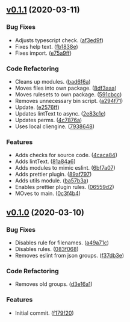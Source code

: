 <a name="v0.1.1"></a>
## [v0.1.1](https://github.com/alexseitsinger/patched/compare/v0.1.0...v0.1.1) (2020-03-11)

### Bug Fixes
- Adjusts typescript check. ([af3ed9f](https://github.com/alexseitsinger/patched/commit/af3ed9f1f3c6bf6a422355860dc9e1ad0560df45))
- Fixes help text. ([fb1838e](https://github.com/alexseitsinger/patched/commit/fb1838e4da637ad43055c94d0f6c6852d1ff30ad))
- Fixes import. ([e75a9ff](https://github.com/alexseitsinger/patched/commit/e75a9ff4aa246b73fd3b37d5043772306b1be48a))

### Code Refactoring
- Cleans up modules. ([bad6f6a](https://github.com/alexseitsinger/patched/commit/bad6f6ab02d9b7c3de210614f49d7345af8c0a2c))
- Moves files into own package. ([8df3aaa](https://github.com/alexseitsinger/patched/commit/8df3aaae69b7a80a7d9e34cb7ecf312cb40f66c8))
- Moves rulesets to own package. ([591cbcc](https://github.com/alexseitsinger/patched/commit/591cbcc999be6624f824225c2bdbf146f831bced))
- Removes unnecessary bin script. ([a294f71](https://github.com/alexseitsinger/patched/commit/a294f71f594dbaa6c697f0625c48c61391e2d374))
- Update. ([e2576ff](https://github.com/alexseitsinger/patched/commit/e2576ffcfa036208e29494bb5f8d1c922a9d0f2d))
- Updates lintText to async. ([2e83c1e](https://github.com/alexseitsinger/patched/commit/2e83c1e6edae666f26b6d6b86ea95b4c25d9d03b))
- Updates perms. ([4c7876a](https://github.com/alexseitsinger/patched/commit/4c7876ae591ce96a17e1d4062b8e3a4ba2f97f03))
- Uses local cliengine. ([7938648](https://github.com/alexseitsinger/patched/commit/7938648b4d19cffa8db6b2d4de804562b24794a2))

### Features
- Adds checks for source code. ([4caca84](https://github.com/alexseitsinger/patched/commit/4caca84bca706f538c4e1d969f05ae5430a6dda8))
- Adds lintText. ([81a84a6](https://github.com/alexseitsinger/patched/commit/81a84a6213e2967b67599c32ca07de82890f62e2))
- Adds modules to mimic eslint. ([6bf7a07](https://github.com/alexseitsinger/patched/commit/6bf7a0728c36f60653ca4ac62e1ec2a3cd0d1bd7))
- Adds prettier plugin. ([89af797](https://github.com/alexseitsinger/patched/commit/89af79723b74414faa4452b27fb323410a09486b))
- Adds utils module. ([ba57b3a](https://github.com/alexseitsinger/patched/commit/ba57b3a4e49dd007fc46ff2f85b08ffb1eb7a9cf))
- Enables prettier plugin rules. ([06559d2](https://github.com/alexseitsinger/patched/commit/06559d2f5f5120b0e8c3a4b7b54681007863fcdb))
- MOves to main. ([0c3f4b4](https://github.com/alexseitsinger/patched/commit/0c3f4b462ea04c660f317c1dcd61f6e7f1a4dca6))


<a name="v0.1.0"></a>
## [v0.1.0](https://github.com/alexseitsinger/patched/compare/f179f20308b7734bfcd3c1b2c4527f7ff3e2c0f0...v0.1.0) (2020-03-10)

### Bug Fixes
- Disables rule for filenames. ([a49a71c](https://github.com/alexseitsinger/patched/commit/a49a71ca1e4a09a24023b9b51ec1eb3b623b2fa7))
- Disables rules. ([083f068](https://github.com/alexseitsinger/patched/commit/083f068c63f4d72093dd18c58ac70e7daadfc3db))
- Removes eslint from json groups. ([f37db3e](https://github.com/alexseitsinger/patched/commit/f37db3ea6a9f94ecbcf72987fb2c15d9caf7bed5))

### Code Refactoring
- Removes old groups. ([d3e16a1](https://github.com/alexseitsinger/patched/commit/d3e16a1e93a9adb1e86c9badd97b3771b80d8cf5))

### Features
- Initial commit. ([f179f20](https://github.com/alexseitsinger/patched/commit/f179f20308b7734bfcd3c1b2c4527f7ff3e2c0f0))


